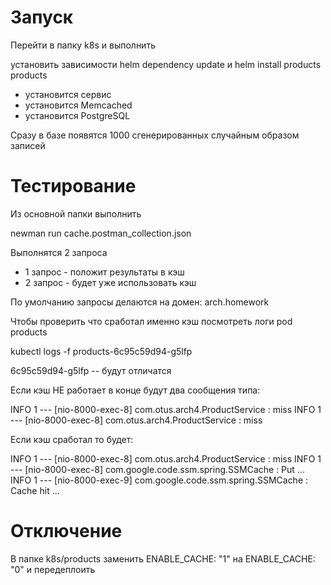 # Запуск
Перейти в папку k8s и выполнить

установить зависимости
helm dependency update
и
helm install products products

- установится сервис
- установится Memcached
- установится PostgreSQL

Сразу в базe появятся 1000 сгенерированных случайным образом записей

# Тестирование

Из основной папки выполнить

newman run cache.postman_collection.json

Выполнятся 2 запроса 
- 1 запрос - положит результаты в кэш
- 2 запрос - будет уже использовать кэш

По умолчанию запросы делаются на домен: arch.homework

Чтобы проверить что сработал именно кэш посмотреть логи pod products

  kubectl logs -f products-6c95c59d94-g5lfp 
  
6c95c59d94-g5lfp -- будут отличатся

Если кэш НЕ работает в конце будут два сообщения типа:

INFO 1 --- [nio-8000-exec-8] com.otus.arch4.ProductService            : miss
INFO 1 --- [nio-8000-exec-8] com.otus.arch4.ProductService            : miss

Если кэш сработал то будет:

INFO 1 --- [nio-8000-exec-8] com.otus.arch4.ProductService            : miss
INFO 1 --- [nio-8000-exec-8] com.google.code.ssm.spring.SSMCache      : Put ...
INFO 1 --- [nio-8000-exec-9] com.google.code.ssm.spring.SSMCache      : Cache hit ...


# Отключение

В папке k8s/products заменить
ENABLE_CACHE: "1"
на
ENABLE_CACHE: "0" и передеплоить